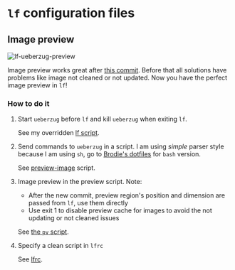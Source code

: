 # `lf` configuration files

## Image preview

![lf-ueberzug-preview](https://user-images.githubusercontent.com/12032219/103355663-c0f43f80-4ae9-11eb-9627-a70f8cec5d1c.gif)

Image preview works great after [this commit](https://github.com/gokcehan/lf/commit/82f03102a51fc192b69cd9d7cc52fac9f2c67211). Before that all solutions have problems like image not cleaned or not updated. Now you have the perfect image preview in `lf`!

### How to do it

1. Start `ueberzug` before `lf` and kill `ueberzug` when exiting `lf`.

   See my overridden [lf script](.local/bin/lf).

2. Send commands to `ueberzug` in a script. I am using *simple* parser style because I am using `sh`, go to [Brodie's dotfiles](https://github.com/BrodieRobertson/dotfiles) for `bash` version.

   See [preview-image](.local/bin/preview-image) script.

3. Image preview in the preview script. Note:
   - After the new commit, preview region's position and dimension are passed from `lf`, use them directly
   - Use exit 1 to disable preview cache for images to avoid the not updating or not cleaned issues

   See [the `pv` script](.local/bin/pv).

4. Specify a clean script in `lfrc`

   See [lfrc](.config/lf/lfrc).
